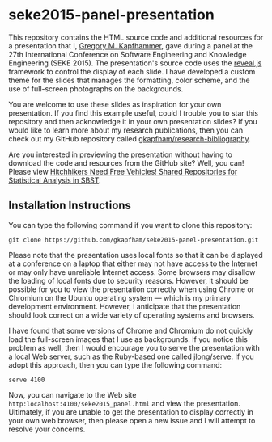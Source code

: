 # seke2015-panel-presentation

This repository contains the HTML source code and additional resources for a presentation that I, [Gregory M.
Kapfhammer](http://www.cs.allegheny.edu/sites/gkapfham), gave during a panel at the 27th International Conference on
Software Engineering and Knowledge Engineering (SEKE 2015). The presentation's source code uses the
[reveal.js](https://github.com/hakimel/reveal.js/) framework to control the display of each slide.  I have developed a
custom theme for the slides that manages the formatting, color scheme, and the use of full-screen photographs on the
backgrounds.

You are welcome to use these slides as inspiration for your own presentation. If you find this example useful, could I
trouble you to star this repository and then acknowledge it in your own presentation slides? If you would like to learn
more about my research publications, then you can check out my GitHub repository called
[gkapfham/research-bibliography](https://github.com/gkapfham/research-bibliography).

Are you interested in previewing the presentation without having to download the code and resources from the GitHub
site? Well, you can! Please view [Hitchhikers Need Free Vehicles! Shared Repositories for Statistical Analysis in
SBST](http://cdn.rawgit.com/gkapfham/seke2015-panel-presentation/master/seke2015_panel.html).

## Installation Instructions

You can type the following command if you want to clone this repository:

```shell
git clone https://github.com/gkapfham/seke2015-panel-presentation.git
```

Please note that the presentation uses local fonts so that it can be displayed at a conference on a laptop that either
may not have access to the Internet or may only have unreliable Internet access. Some browsers may disallow the loading
of local fonts due to security reasons. However, it should be possible for you to view the presentation correctly when
using Chrome or Chromium on the Ubuntu operating system &mdash; which is my primary development environment. However, i
anticipate that the presentation should look correct on a wide variety of operating systems and browsers.

I have found that some versions of Chrome and Chromium do not quickly load the full-screen images that I use as
backgrounds. If you notice this problem as well, then I would encourage you to serve the presentation with a local Web
server, such as the Ruby-based one called [jlong/serve](https://github.com/jlong/serve). If you adopt this approach,
then you can type the following command:

```shell
serve 4100
```

Now, you can navigate to the Web site `http:localhost:4100/seke2015_panel.html` and view the presentation.  Ultimately,
if you are unable to get the presentation to display correctly in your own web browser, then please open a new issue and
I will attempt to resolve your concerns.

